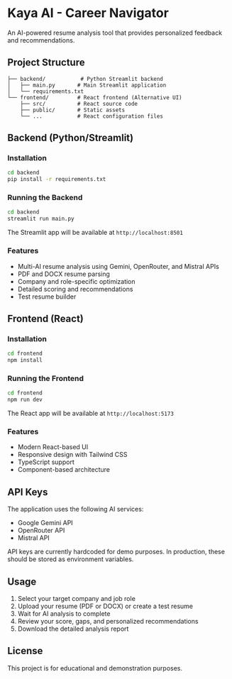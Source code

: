 # Kaya AI - Career Navigator

An AI-powered resume analysis tool that provides personalized feedback and recommendations.

## Project Structure

```
├── backend/           # Python Streamlit backend
│   ├── main.py       # Main Streamlit application
│   └── requirements.txt
└── frontend/         # React frontend (Alternative UI)
    ├── src/          # React source code
    ├── public/       # Static assets
    └── ...           # React configuration files
```

## Backend (Python/Streamlit)

### Installation
```bash
cd backend
pip install -r requirements.txt
```

### Running the Backend
```bash
cd backend
streamlit run main.py
```

The Streamlit app will be available at `http://localhost:8501`

### Features
- Multi-AI resume analysis using Gemini, OpenRouter, and Mistral APIs
- PDF and DOCX resume parsing
- Company and role-specific optimization
- Detailed scoring and recommendations
- Test resume builder

## Frontend (React)

### Installation
```bash
cd frontend
npm install
```

### Running the Frontend
```bash
cd frontend
npm run dev
```

The React app will be available at `http://localhost:5173`

### Features
- Modern React-based UI
- Responsive design with Tailwind CSS
- TypeScript support
- Component-based architecture

## API Keys

The application uses the following AI services:
- Google Gemini API
- OpenRouter API  
- Mistral API

API keys are currently hardcoded for demo purposes. In production, these should be stored as environment variables.

## Usage

1. Select your target company and job role
2. Upload your resume (PDF or DOCX) or create a test resume
3. Wait for AI analysis to complete
4. Review your score, gaps, and personalized recommendations
5. Download the detailed analysis report

## License

This project is for educational and demonstration purposes.